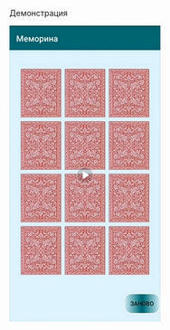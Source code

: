 Демонстрация

[![Демонстрация к проекту](https://github.com/kristinakrasnodubskaya/Memorina-bitmaps-/raw/master/demo.jpg)](https://github.com/kristinakrasnodubskaya/Memorina-bitmaps-/raw/master/demonstration.mp4)
